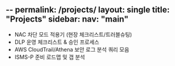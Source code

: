 --
permalink: /projects/
layout: single
title: "Projects"
sidebar:
  nav: "main"
---

- NAC 차단 모드 적용기 (현장 체크리스트/트러블슈팅)
- DLP 운영 체크리스트 & 승인 프로세스
- AWS CloudTrail/Athena 보안 로그 분석 쿼리 모음
- ISMS-P 준비 로드맵 및 갭 분석